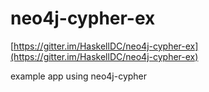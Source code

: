 neo4j-cypher-ex
===============

[https://gitter.im/HaskellDC/neo4j-cypher-ex](https://gitter.im/HaskellDC/neo4j-cypher-ex)

example app using neo4j-cypher

